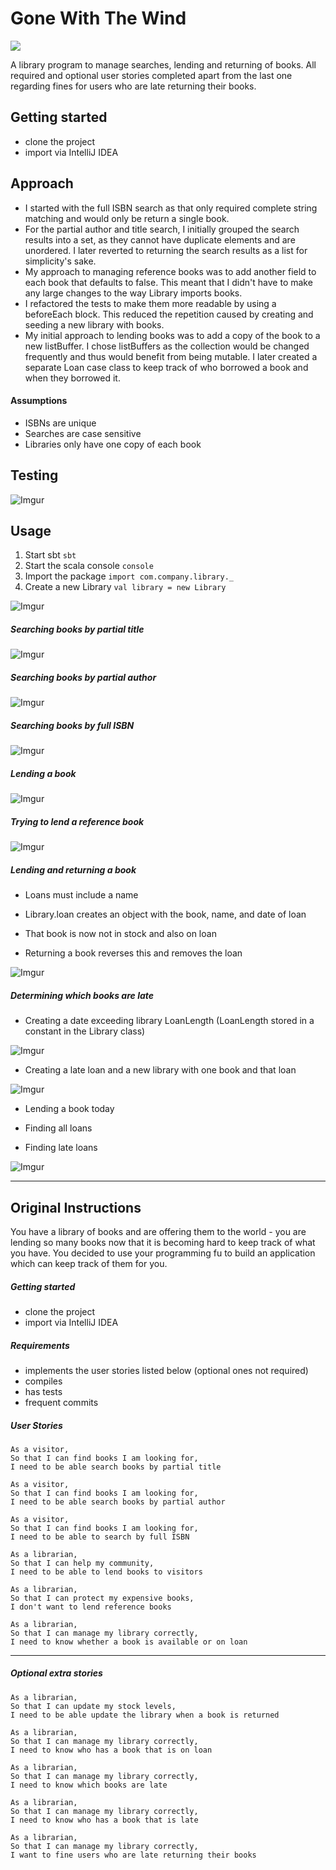 # Gone With The Wind
<a href="https://codeclimate.com/github/Sindex42/gone-with-the-wind/maintainability"><img src="https://api.codeclimate.com/v1/badges/f72306b513234e01ecdf/maintainability" /></a>

A library program to manage searches, lending and returning of books. All required and optional user stories completed apart from the last one regarding fines for users who are late returning their books.   

## Getting started

* clone the project
* import via IntelliJ IDEA

## Approach

* I started with the full ISBN search as that only required complete string matching and would only be return a single book.
* For the partial author and title search, I initially grouped the search results into a set, as they cannot have duplicate elements and are unordered. I later reverted to returning the search results as a list for simplicity's sake.
* My approach to managing reference books was to add another field to each book that defaults to false. This meant that I didn't have to make any large changes to the way Library imports books.
* I refactored the tests to make them more readable by using a beforeEach block. This reduced the repetition caused by creating and seeding a new library with books.
* My initial approach to lending books was to add a copy of the book to a new listBuffer. I chose listBuffers as the collection would be changed frequently and thus would benefit from being mutable.
I later created a separate Loan case class to keep track of who borrowed a book and when they borrowed it.

#### Assumptions

* ISBNs are unique
* Searches are case sensitive
* Libraries only have one copy of each book

## Testing
![Imgur](http://i.imgur.com/ZpW7Ygi.png)

## Usage

1. Start sbt `sbt`
2. Start the scala console `console`
3. Import the package `import com.company.library._`
4. Create a new Library `val library = new Library`

![Imgur](http://i.imgur.com/dRFMnUQ.png)

##### Searching books by partial title
![Imgur](http://i.imgur.com/JkPqtSV.png)

##### Searching books by partial author
![Imgur](http://i.imgur.com/Cz3J2z2.png)

##### Searching books by full ISBN
![Imgur](http://i.imgur.com/4M96vS5.png)

##### Lending a book
![Imgur](http://i.imgur.com/wV3cTeP.png)

##### Trying to lend a reference book
![Imgur](http://i.imgur.com/SVetv1U.png)

##### Lending and returning a book
* Loans must include a name

* Library.loan creates an object with the book, name, and date of loan

* That book is now not in stock and also on loan

* Returning a book reverses this and removes the loan

![Imgur](http://i.imgur.com/Tn8ZLcd.png)

##### Determining which books are late

* Creating a date exceeding library LoanLength (LoanLength stored in a constant in the Library class)

![Imgur](http://i.imgur.com/oTxK1hX.png)

* Creating a late loan and a new library with one book and that loan

![Imgur](http://i.imgur.com/fYPjgtO.png)

* Lending a book today

* Finding all loans

* Finding late loans

![Imgur](http://i.imgur.com/n8rRtTO.png)

---

## Original Instructions

You have a library of books and are offering them to the world - you are lending so many books now that it is becoming hard to keep track of what you have.  You decided to use your programming fu to build an application which can keep track of them for you.

##### Getting started

* clone the project
* import via IntelliJ IDEA

##### Requirements

* implements the user stories listed below (optional ones not required)
* compiles
* has tests
* frequent commits

##### User Stories

```text
As a visitor,
So that I can find books I am looking for,
I need to be able search books by partial title
```

```text
As a visitor,
So that I can find books I am looking for,
I need to be able search books by partial author
```

```text
As a visitor,
So that I can find books I am looking for,
I need to be able to search by full ISBN
```

```text
As a librarian,
So that I can help my community,
I need to be able to lend books to visitors
```

```text
As a librarian,
So that I can protect my expensive books,
I don't want to lend reference books
```

```text
As a librarian,
So that I can manage my library correctly,
I need to know whether a book is available or on loan
```

---

##### Optional extra stories

```text
As a librarian,
So that I can update my stock levels,
I need to be able update the library when a book is returned
```

```text
As a librarian,
So that I can manage my library correctly,
I need to know who has a book that is on loan
```

```text
As a librarian,
So that I can manage my library correctly,
I need to know which books are late
```

```text
As a librarian,
So that I can manage my library correctly,
I need to know who has a book that is late
```

```text
As a librarian,
So that I can manage my library correctly,
I want to fine users who are late returning their books
```
